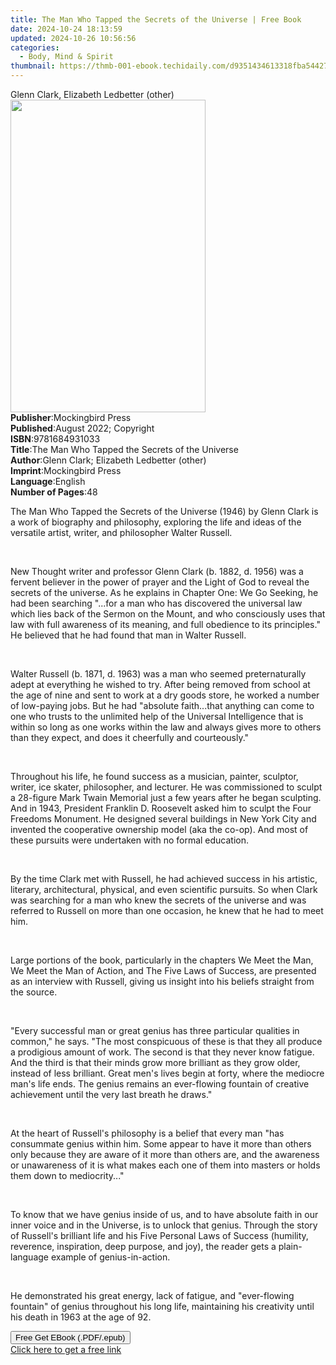 ```yaml
---
title: The Man Who Tapped the Secrets of the Universe | Free Book
date: 2024-10-24 18:13:59
updated: 2024-10-26 10:56:56
categories:
  - Body, Mind & Spirit
thumbnail: https://thmb-001-ebook.techidaily.com/d9351434613318fba54427419648619ffb1d1e4261de518b95e537620f4a3956.jpg
---
```

<main id="book-container">
  <div class="flex flex-col">
    <div class="book-brief flex-1 py-6 px-4 sm:p-6 md:py-10 md:px-8">
      <!-- brief-->
      <div class="book-brief-main">
        Glenn Clark, Elizabeth Ledbetter (other)
      </div>
    </div>
    <div
      class="book-meta-info flex-1 grid gap-4 col-start-1 col-end-3 row-start-1 sm:mb-6 sm:grid-cols-4 lg:gap-6 lg:col-start-2 lg:row-end-6 lg:row-span-6 lg:mb-0"
    >
      <div
        class="book-meta-info-left place-content-center mt-4 p-4 text-sm leading-6 col-start-2 col-span-2 dark:text-slate-400"
      >
        <img
          class="w-full h-500 object-cover rounded-lg sm:h-255 sm:col-span-2 lg:col-span-full"
          src="https://img-001-ebook.techidaily.com/be6363d5fe7d20a41983d5b517563ab9c2622bd0f426d590b7abe7201c0bc15a.jpg"
          alt=""
          width="312"
          height="500"
        />
      </div>
      <div
        class="book-meta-info-right mt-2 col-start-1 row-start-2 col-span-3 self-center"
      >
        <!-- meta data  -->
        <div class="flex flex-col px-4 md:px-8">
          <div class="flex-1">
            <strong>Publisher</strong>:<span class="px-2"
              >Mockingbird Press</span
            >
          </div>
          <div class="flex-1">
            <strong>Published</strong>:<span class="px-2"
              >August 2022; Copyright</span
            >
          </div>
          <div class="flex-1">
            <strong>ISBN</strong>:<span class="px-2">9781684931033</span>
          </div>
          <div class="flex-1">
            <strong>Title</strong>:<span class="px-2"
              >The Man Who Tapped the Secrets of the Universe</span
            >
          </div>
          <div class="flex-1">
            <strong>Author</strong>:<span class="px-2"
              >Glenn Clark; Elizabeth Ledbetter (other)</span
            >
          </div>
          <div class="flex-1">
            <strong>Imprint</strong>:<span class="px-2">Mockingbird Press</span>
          </div>
          <div class="flex-1">
            <strong>Language</strong>:<span class="px-2">English</span>
          </div>
          <div class="flex-1">
            <strong>Number of Pages</strong>:<span class="px-2">48</span>
          </div>
        </div>
      </div>
    </div>
    <div class="book-description flex-1 py-6 px-4 sm:p-6 md:py-10 md:px-8">
      <div class="book-description-main">
        <div accordion-content="" id="description">
          <p>
            The Man Who Tapped the Secrets of the Universe (1946) by Glenn Clark
            is a work of biography and philosophy, exploring the life and ideas
            of the versatile artist, writer, and philosopher Walter Russell.
          </p>
          <p>&nbsp;</p>
          <p>
            New Thought writer and professor Glenn Clark (b. 1882, d. 1956) was
            a fervent believer in the power of prayer and the Light of God to
            reveal the secrets of the universe. As he explains in Chapter One:
            We Go Seeking, he had been searching "...for a man who has
            discovered the universal law which lies back of the Sermon on the
            Mount, and who consciously uses that law with full awareness of its
            meaning, and full obedience to its principles." He believed that he
            had found that man in Walter Russell.
          </p>
          <p>&nbsp;</p>
          <p>
            Walter Russell (b. 1871, d. 1963) was a man who seemed
            preternaturally adept at everything he wished to try. After being
            removed from school at the age of nine and sent to work at a dry
            goods store, he worked a number of low-paying jobs. But he had
            "absolute faith...that anything can come to one who trusts to the
            unlimited help of the Universal Intelligence that is within so long
            as one works within the law and always gives more to others than
            they expect, and does it cheerfully and courteously."
          </p>
          <p>&nbsp;</p>
          <p>
            Throughout his life, he found success as a musician, painter,
            sculptor, writer, ice skater, philosopher, and lecturer. He was
            commissioned to sculpt a 28-figure Mark Twain Memorial just a few
            years after he began sculpting. And in 1943, President Franklin D.
            Roosevelt asked him to sculpt the Four Freedoms Monument. He
            designed several buildings in New York City and invented the
            cooperative ownership model (aka the co-op). And most of these
            pursuits were undertaken with no formal education.
          </p>
          <p>&nbsp;</p>
          <p>
            By the time Clark met with Russell, he had achieved success in his
            artistic, literary, architectural, physical, and even scientific
            pursuits. So when Clark was searching for a man who knew the secrets
            of the universe and was referred to Russell on more than one
            occasion, he knew that he had to meet him.
          </p>
          <p>&nbsp;</p>
          <p>
            Large portions of the book, particularly in the chapters We Meet the
            Man, We Meet the Man of Action, and The Five Laws of Success, are
            presented as an interview with Russell, giving us insight into his
            beliefs straight from the source.
          </p>
          <p>&nbsp;</p>
          <p>
            "Every successful man or great genius has three particular qualities
            in common," he says. "The most conspicuous of these is that they all
            produce a prodigious amount of work. The second is that they never
            know fatigue. And the third is that their minds grow more brilliant
            as they grow older, instead of less brilliant. Great men's lives
            begin at forty, where the mediocre man's life ends. The genius
            remains an ever-flowing fountain of creative achievement until the
            very last breath he draws."
          </p>
          <p>&nbsp;</p>
          <p>
            At the heart of Russell's philosophy is a belief that every man "has
            consummate genius within him. Some appear to have it more than
            others only because they are aware of it more than others are, and
            the awareness or unawareness of it is what makes each one of them
            into masters or holds them down to mediocrity..."
          </p>
          <p>&nbsp;</p>
          <p>
            To know that we have genius inside of us, and to have absolute faith
            in our inner voice and in the Universe, is to unlock that genius.
            Through the story of Russell's brilliant life and his Five Personal
            Laws of Success (humility, reverence, inspiration, deep purpose, and
            joy), the reader gets a plain-language example of genius-in-action.
          </p>
          <p>&nbsp;</p>
          <p>
            He demonstrated his great energy, lack of fatigue, and "ever-flowing
            fountain" of genius throughout his long life, maintaining his
            creativity until his death in 1963 at the age of 92.
          </p>
        </div>
        <div class="accordion-fader"></div>
      </div>
    </div>
    <div class="book-excerpts flex-1 py-6 px-4 sm:p-6 md:py-10 md:px-8"></div>
    <div
      class="book-about-author flex-1 py-6 px-4 sm:p-6 md:py-10 md:px-8"
    ></div>
    <div class="book-free-get flex-1 py-6 px-4 sm:p-6 md:py-10 md:px-8">
      <button
        id="btn-free-get"
        class="bg-blue-500 hover:bg-blue-700 text-white font-bold py-2 px-4 rounded"
      >
        Free Get EBook (.PDF/.epub)
      </button>
      <div id="countdown-display" class="px-2 text-lg mt-2"></div>
      <a
        id="free-link"
        class="hidden bg-blue-500 hover:bg-blue-700 text-white font-bold py-2 px-4 rounded"
        href="https://www.ebooks.com/en-us/book/210648003/the-man-who-tapped-the-secrets-of-the-universe/glenn-clark/"
        target="_blank"
        >Click here to get a free link</a
      >
    </div>
    <script>
      let countdownTime = 0;
      let countdownInterval = null;
      document
        .getElementById('btn-free-get')
        .addEventListener('click', startCountdown);
      function startCountdown() {
        countdownTime = new Date().getTime() + 60000 * 3;
        countdownInterval = setInterval(updateCountdown, 1000);
        document.getElementById('btn-free-get').disabled = true;
        document
          .getElementById('btn-free-get')
          .classList.add('bg-gray-500', 'cursor-not-allowed');
      }
      function updateCountdown() {
        let currentTime = new Date().getTime();
        let timeLeft = countdownTime - currentTime;
        let secondsLeft = Math.floor(timeLeft / 1000);
        document.getElementById('countdown-display').innerHTML =
          `Remaining time: ${secondsLeft} seconds.`;
        if (secondsLeft <= 0) {
          clearInterval(countdownInterval);
          document.getElementById('btn-free-get').classList.add('hidden');
          document.getElementById('free-link').classList.remove('hidden');
          document.getElementById('countdown-display').innerHTML = '';
        }
      }
    </script>
  </div>
</main>
